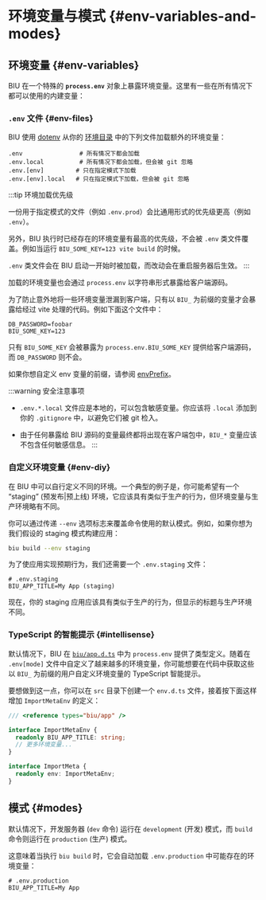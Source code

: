 <!-- @format -->

# 环境变量与模式 {#env-variables-and-modes}

## 环境变量 {#env-variables}

BIU 在一个特殊的 **`process.env`** 对象上暴露环境变量。这里有一些在所有情况下都可以使用的内建变量：

### `.env` 文件 {#env-files}

BIU 使用 [dotenv](https://github.com/motdotla/dotenv) 从你的 [环境目录](/config/#envdir) 中的下列文件加载额外的环境变量：

```
.env                # 所有情况下都会加载
.env.local          # 所有情况下都会加载，但会被 git 忽略
.env.[env]         # 只在指定模式下加载
.env.[env].local   # 只在指定模式下加载，但会被 git 忽略
```

:::tip 环境加载优先级

一份用于指定模式的文件（例如 `.env.prod`）会比通用形式的优先级更高（例如 `.env`）。

另外，BIU 执行时已经存在的环境变量有最高的优先级，不会被 `.env` 类文件覆盖。例如当运行 `BIU_SOME_KEY=123 vite build` 的时候。

`.env` 类文件会在 BIU 启动一开始时被加载，而改动会在重启服务器后生效。
:::

加载的环境变量也会通过 `process.env` 以字符串形式暴露给客户端源码。

为了防止意外地将一些环境变量泄漏到客户端，只有以 `BIU_` 为前缀的变量才会暴露给经过 vite 处理的代码。例如下面这个文件中：

```
DB_PASSWORD=foobar
BIU_SOME_KEY=123
```

只有 `BIU_SOME_KEY` 会被暴露为 `process.env.BIU_SOME_KEY` 提供给客户端源码，而 `DB_PASSWORD` 则不会。

如果你想自定义 env 变量的前缀，请参阅 [envPrefix](/config/index#envprefix)。

:::warning 安全注意事项

- `.env.*.local` 文件应是本地的，可以包含敏感变量。你应该将 `.local` 添加到你的 `.gitignore` 中，以避免它们被 git 检入。

- 由于任何暴露给 BIU 源码的变量最终都将出现在客户端包中，`BIU_*` 变量应该不包含任何敏感信息。
  :::

### 自定义环境变量 {#env-diy}

在 BIU 中可以自行定义不同的环境。一个典型的例子是，你可能希望有一个 “staging” (预发布|预上线) 环境，它应该具有类似于生产的行为，但环境变量与生产环境略有不同。

你可以通过传递 `--env` 选项标志来覆盖命令使用的默认模式。例如，如果你想为我们假设的 staging 模式构建应用：

```bash
biu build --env staging
```

为了使应用实现预期行为，我们还需要一个 `.env.staging` 文件：

```
# .env.staging
BIU_APP_TITLE=My App (staging)
```

现在，你的 staging 应用应该具有类似于生产的行为，但显示的标题与生产环境不同。

### TypeScript 的智能提示 {#intellisense}

默认情况下，BIU 在 [`biu/app.d.ts`](https://github.com/fe6/biu/blob/master/packages/biu/app.d.ts) 中为 `process.env` 提供了类型定义。随着在 `.env[mode]` 文件中自定义了越来越多的环境变量，你可能想要在代码中获取这些以 `BIU_` 为前缀的用户自定义环境变量的 TypeScript 智能提示。

要想做到这一点，你可以在 `src` 目录下创建一个 `env.d.ts` 文件，接着按下面这样增加 `ImportMetaEnv` 的定义：

```typescript
/// <reference types="biu/app" />

interface ImportMetaEnv {
  readonly BIU_APP_TITLE: string;
  // 更多环境变量...
}

interface ImportMeta {
  readonly env: ImportMetaEnv;
}
```

## 模式 {#modes}

默认情况下，开发服务器 (`dev` 命令) 运行在 `development` (开发) 模式，而 `build` 命令则运行在 `production` (生产) 模式。

这意味着当执行 `biu build` 时，它会自动加载 `.env.production` 中可能存在的环境变量：

```
# .env.production
BIU_APP_TITLE=My App
```
